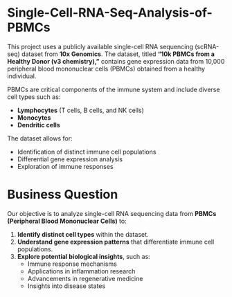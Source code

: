 # Single-Cell-RNA-Seq-Analysis-of-PBMCs

This project uses a publicly available single-cell RNA sequencing (scRNA-seq) dataset from **10x Genomics**. The dataset, titled **“10k PBMCs from a Healthy Donor (v3 chemistry),”** contains gene expression data from 10,000 peripheral blood mononuclear cells (PBMCs) obtained from a healthy individual.

PBMCs are critical components of the immune system and include diverse cell types such as:

- **Lymphocytes** (T cells, B cells, and NK cells)  
- **Monocytes**  
- **Dendritic cells**

The dataset allows for:  
- Identification of distinct immune cell populations  
- Differential gene expression analysis  
- Exploration of immune responses


# Business Question

Our objective is to analyze single-cell RNA sequencing data from **PBMCs (Peripheral Blood Mononuclear Cells)** to:

1. **Identify distinct cell types** within the dataset.  
2. **Understand gene expression patterns** that differentiate immune cell populations.  
3. **Explore potential biological insights**, such as:  
   - Immune response mechanisms  
   - Applications in inflammation research  
   - Advancements in regenerative medicine  
   - Insights into disease states
